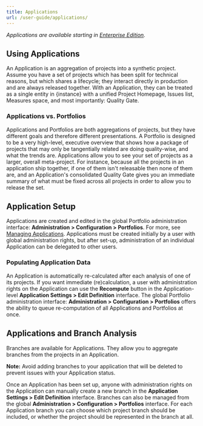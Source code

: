 ```yaml
---
title: Applications
url: /user-guide/applications/
---
```


*Applications are available starting in [Enterprise Edition](https://redirect.sonarsource.com/editions/enterprise.html).*

## Using Applications

An Application is an aggregation of projects into a synthetic project. Assume you have a set of projects which has been split for technical reasons, but which shares a lifecycle; they interact directly in production and are always released together. With an Application, they can be treated as a single entity in {instance} with a unified Project Homepage, Issues list, Measures space, and most importantly: Quality Gate.

### Applications vs. Portfolios

Applications and Portfolios are both aggregations of projects, but they have different goals and therefore different presentations. A Portfolio is designed to be a very high-level, executive overview that shows how a package of projects that may only be tangentially related are doing quality-wise, and what the trends are. Applications allow you to see your set of projects as a larger, overall meta-project. For instance, because all the projects in an application ship together, if one of them isn't releasable then none of them are, and an Application's consolidated Quality Gate gives you an immediate summary of what must be fixed across all projects in order to allow you to release the set.

## Application Setup

Applications are created and edited in the global Portfolio administration interface: **Administration > Configuration > Portfolios**. For more, see [Managing Applications](/project-administration/managing-applications/). Applications must be created initially by a user with global administration rights, but after set-up, administration of an individual Application can be delegated to other users.

### Populating Application Data

An Application is automatically re-calculated after each analysis of one of its projects. If you want immediate (re)calculation, a user with administration rights on the Application can use the **Recompute** button in the Application-level **Application Settings > Edit Definition** interface. The global Portfolio administration interface: **Administration > Configuration > Portfolios** offers the ability to queue re-computation of all Applications and Portfolios at once.

## Applications and Branch Analysis

Branches are available for Applications. They allow you to aggregate branches from the projects in an Application.

**Note:** Avoid adding branches to your application that will be deleted to prevent issues with your Application status.

Once an Application has been set up, anyone with administration rights on the Application can manually create a new branch in the **Application Settings > Edit Definition** interface. Branches can also be managed from the global **Administration > Configuration > Portfolios** interface. For each Application branch you can choose which project branch should be included, or whether the project should be represented in the branch at all.